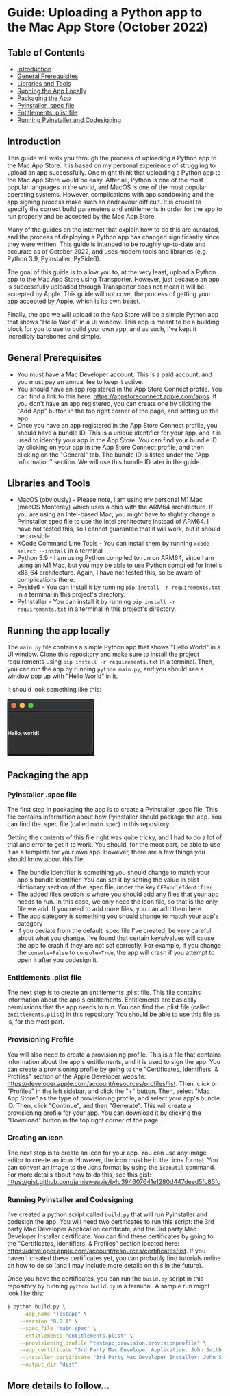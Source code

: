 # Guide: Uploading a Python app to the Mac App Store (October 2022)

## Table of Contents

- [Introduction](#introduction)
- [General Prerequisites](#general-prerequisites)
- [Libraries and Tools](#libraries-and-tools)
- [Running the App Locally](#running-the-app-locally)
- [Packaging the App](#packaging-the-app)
- [Pyinstaller .spec file](#pyinstaller-spec-file)
- [Entitlements .plist file](#entitlements-plist-file)
- [Running Pyinstaller and Codesigning](#running-pyinstaller-and-codesigning)

## Introduction

This guide will walk you through the process of uploading a Python app to the Mac App Store. It is based on my 
personal experience of struggling to upload an app successfully. One might think that uploading a Python app to the
Mac App Store would be easy. After all, Python is one of the most popular languages in the world, and MacOS is one of 
the most popular operating systems. However, complications with app sandboxing and the app signing process make 
such an endeavour difficult. It is crucial to specify the correct build parameters and entitlements in order for 
the app to run properly and be accepted by the Mac App Store.

Many of the guides on the internet that explain how to do this are outdated, and the process of deploying a Python app 
has changed significantly since they were written. This guide is intended to be roughly up-to-date and accurate as of
October 2022, and uses modern tools and libraries (e.g. Python 3.9, PyInstaller, PySide6).

The goal of this guide is to allow you to, at the very least, upload a Python app to the Mac App Store using
Transporter. However, just because an app is successfully uploaded through Transporter does not mean it will be accepted
by Apple. This guide will not cover the process of getting your app accepted by Apple, which is its own beast.

Finally, the app we will upload to the App Store will be a simple Python app that shows "Hello World" in a UI window. 
This app is meant to be a building block for you to use to build your own app, and as such, I've kept it incredibly
barebones and simple.

## General Prerequisites

* You must have a Mac Developer account. This is a paid account, and you must pay an annual fee to keep it active.
* You should have an app registered in the App Store Connect profile. You can find a link to this here:
https://appstoreconnect.apple.com/apps. If you don't have an app registered, you can create one by clicking the
"Add App" button in the top right corner of the page, and setting up the app. 
* Once you have an app registered in the App Store Connect profile, you should have a bundle ID. This is a unique
identifier for your app, and it is used to identify your app in the App Store. You can find your bundle ID by
clicking on your app in the App Store Connect profile, and then clicking on the "General" tab. The bundle ID is
listed under the "App Information" section. We will use this bundle ID later in the guide.

## Libraries and Tools

* MacOS (obviously) - Please note, I am using my personal M1 Mac (macOS Monterey) which uses a chip with the ARM64 
architecture. If you are using an Intel-based Mac, you might have to slightly change a Pyinstaller spec file to use the
Intel architecture instead of ARM64. I have not tested this, so I cannot guarantee that it will work, but it should be
possible.
* XCode Command Line Tools - You can install them by running `xcode-select --install` in a
terminal
* Python 3.9 - I am using Python compiled to run on ARM64, since I am using an M1 Mac, but you may be able to use 
Python compiled for Intel's x86_64 architecture. Again, I have not tested this, so be aware of complications there. 
* Pyside6 - You can install it by running `pip install -r requirements.txt` in a terminal in this project's
directory.
* PyInstaller - You can install it by running `pip install -r requirements.txt` in a terminal in this project's
directory.

## Running the app locally

The `main.py` file contains a simple Python app that shows "Hello World" in a UI window. Clone this repository and 
make sure to install the project requirements using `pip install -r requirements.txt` in a terminal. Then, you can run
the app by running `python main.py`, and you should see a window pop up with "Hello World" in it.

It should look something like this:

![](app_screenshot.png)

## Packaging the app

### Pyinstaller .spec file

The first step in packaging the app is to create a Pyinstaller .spec file. This file contains information about how
Pyinstaller should package the app. You can find the .spec file (called `main.spec`) in this repository. 

Getting the contents of this file right was quite tricky, and I had to do a lot of trial and error to get it to work.
You should, for the most part, be able to use it as a template for your own app. However, there are a few things you
should know about this file:

* The bundle identifier is something you should change to match your app's bundle identifier. You can set it by setting 
the value in plist dictionary section of the .spec file, under the key `CFBundleIdentifier`
* The added files section is where you should add any files that your app needs to run. In this case, we only need the
icon file, so that is the only file we add. If you need to add more files, you can add them here.
* The app category is something you should change to match your app's category
* If you deviate from the default .spec file I've created, be very careful about what you change. I've found that 
certain keys/values will cause the app to crash if they are not set correctly. For example, if you change the 
`console=False` to `console=True`, the app will crash if you attempt to open it after you codesign it. 


### Entitlements .plist file

The next step is to create an entitlements .plist file. This file contains information about the app's entitlements.
Entitlements are basically permissions that the app needs to run. You can find the .plist file (called
`entitlements.plist`) in this repository. You should be able to use this file as is, for the most part.


### Provisioning Profile

You will also need to create a provisioning profile. This is a file that contains information about the app's 
entitlements, and it is used to sign the app. You can create a provisioning profile by going to the "Certificates,
Identifiers, & Profiles" section of the Apple Developer website: 
https://developer.apple.com/account/resources/profiles/list. Then, click on "Profiles" in the left
sidebar, and click the "+" button. Then, select "Mac App Store" as the type of provisioning
profile, and select your app's bundle ID. Then, click "Continue", and then "Generate". This will create a provisioning
profile for your app. You can download it by clicking the "Download" button in the top right corner of the page.


### Creating an icon

The next step is to create an icon for your app. You can use any image editor to create an icon. However, the icon
must be in the .icns format. You can convert an image to the .icns format by using the `iconutil` command. For more 
details about how to do this, see this gist: https://gist.github.com/jamieweavis/b4c394607641e1280d447deed5fc85fc



### Running Pyinstaller and Codesigning

I've created a python script called `build.py` that will run Pyinstaller and codesign the app. You will need two 
certificates to run this script: the 3rd party Mac Developer Application certificate, and the 3rd party Mac Developer
Installer certificate. You can find these certificates by going to the "Certificates, Identifiers, & Profiles" section
located here: https://developer.apple.com/account/resources/certificates/list. If you haven't created these certificates
yet, you can probably find tutorials online on how to do so (and I may include more details on this in the future).

Once you have the certificates, you can run the `build.py` script in this repository by running `python build.py` in a
terminal. A sample run might look like this:

```bash
$ python build.py \
    --app_name "Testapp" \
    --version "0.0.1" \
    --spec_file "main.spec" \
    --entitlements "entitlements.plist" \
    --provisioning_profile "testapp_provision.provisionprofile" \
    --app_certificate "3rd Party Mac Developer Application: John Smith (L42TK32G7A)" \
    --installer_certificate "3rd Party Mac Developer Installer: John Smith (L42TK32G7A)" \
    --output_dir "dist"
```

## More details to follow...